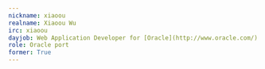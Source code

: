 ```yaml
---
nickname: xiaoou
realname: Xiaoou Wu
irc: xiaoou
dayjob: Web Application Developer for [Oracle](http://www.oracle.com/)
role: Oracle port
former: True
---
```


